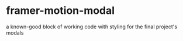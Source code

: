 # framer-motion-modal
a known-good block of working code with styling for the final project's modals
